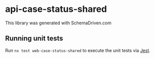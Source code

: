 
# api-case-status-shared

This library was generated with SchemaDriven.com

## Running unit tests

Run `nx test web-case-status-shared` to execute the unit tests via [Jest](https://jestjs.io).


